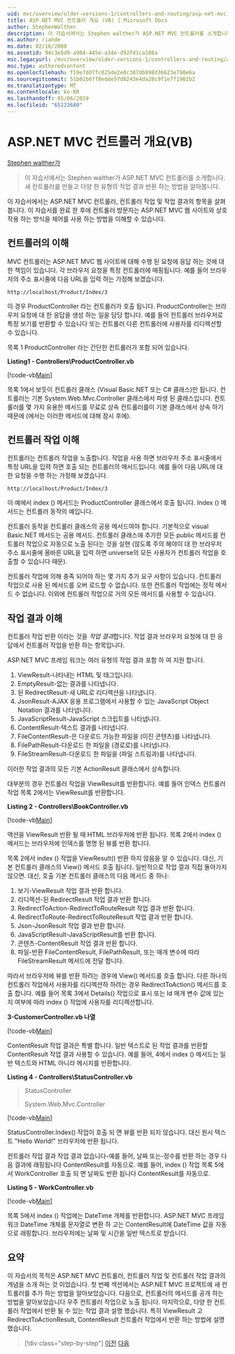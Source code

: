 ```yaml
---
uid: mvc/overview/older-versions-1/controllers-and-routing/asp-net-mvc-controller-overview-vb
title: ASP.NET MVC 컨트롤러 개요 (VB) | Microsoft Docs
author: StephenWalther
description: 이 자습서에서는 Stephen walther가 ASP.NET MVC 컨트롤러를 소개합니다. 새 컨트롤러를 만들고 다양 한 유형의 작업 응답을 반환 하는 방법을 배웁니다.
ms.author: riande
ms.date: 02/16/2008
ms.assetid: 94c3e5d9-a904-445e-a34e-d92fd1ca108a
msc.legacyurl: /mvc/overview/older-versions-1/controllers-and-routing/asp-net-mvc-controller-overview-vb
msc.type: authoredcontent
ms.openlocfilehash: f19e7dd7fc025de2e0c387db898d36623e790e6a
ms.sourcegitcommit: 51b01b6ff8edde57d8243e4da28c9f1e7f1962b2
ms.translationtype: MT
ms.contentlocale: ko-KR
ms.lasthandoff: 05/06/2019
ms.locfileid: "65123680"
---
```

# <a name="aspnet-mvc-controller-overview-vb"></a>ASP.NET MVC 컨트롤러 개요(VB)

[Stephen walther가](https://github.com/StephenWalther)

> 이 자습서에서는 Stephen walther가 ASP.NET MVC 컨트롤러를 소개합니다. 새 컨트롤러를 만들고 다양 한 유형의 작업 결과 반환 하는 방법을 알아봅니다.

이 자습서에서는 ASP.NET MVC 컨트롤러, 컨트롤러 작업 및 작업 결과의 항목을 살펴봅니다. 이 자습서를 완료 한 후에 컨트롤러 방문자는 ASP.NET MVC 웹 사이트와 상호 작용 하는 방식을 제어를 사용 하는 방법을 이해할 수 있습니다.

## <a name="understanding-controllers"></a>컨트롤러의 이해

MVC 컨트롤러는 ASP.NET MVC 웹 사이트에 대해 수행 된 요청에 응답 하는 것에 대 한 책임이 있습니다. 각 브라우저 요청을 특정 컨트롤러에 매핑됩니다. 예를 들어 브라우저의 주소 표시줄에 다음 URL을 입력 하는 가정해 보겠습니다.

`http://localhost/Product/Index/3`

이 경우 ProductController 라는 컨트롤러가 호출 됩니다. ProductController는 브라우저 요청에 대 한 응답을 생성 하는 일을 담당 합니다. 예를 들어 컨트롤러 브라우저로 특정 보기를 반환할 수 있습니다 또는 컨트롤러 다른 컨트롤러에 사용자를 리디렉션할 수 있습니다.

목록 1 ProductController 라는 간단한 컨트롤러가 포함 되어 있습니다.

**Listing1 - Controllers\ProductController.vb**

[!code-vb[Main](asp-net-mvc-controller-overview-vb/samples/sample1.vb)]

목록 1에서 보듯이 컨트롤러 클래스 (Visual Basic.NET 또는 C# 클래스)만 됩니다. 컨트롤러는 기본 System.Web.Mvc.Controller 클래스에서 파생 된 클래스입니다. 컨트롤러를 몇 가지 유용한 메서드를 무료로 상속 컨트롤러를이 기본 클래스에서 상속 하기 때문에 (에서는 이러한 메서드에 대해 잠시 후에).

## <a name="understanding-controller-actions"></a>컨트롤러 작업 이해

컨트롤러는 컨트롤러 작업을 노출합니다. 작업을 사용 하면 브라우저 주소 표시줄에서 특정 URL을 입력 하면 호출 되는 컨트롤러의 메서드입니다. 예를 들어 다음 URL에 대 한 요청을 수행 하는 가정해 보겠습니다.

`http://localhost/Product/Index/3`

이 예에서 index () 메서드는 ProductController 클래스에서 호출 됩니다. Index () 메서드는 컨트롤러 동작의 예입니다.

컨트롤러 동작을 컨트롤러 클래스의 공용 메서드여야 합니다. 기본적으로 visual Basic.NET 메서드는 공용 메서드. 컨트롤러 클래스에 추가한 모든 public 메서드를 컨트롤러 작업으로 자동으로 노출 된다는 것을 실현 (않도록 주의 해야이 대 한 브라우저 주소 표시줄에 올바른 URL을 입력 하면 universe의 모든 사용자가 컨트롤러 작업을 호출할 수 있습니다 때문).

컨트롤러 작업에 의해 충족 되어야 하는 몇 가지 추가 요구 사항이 있습니다. 컨트롤러 작업으로 사용 된 메서드를 오버 로드할 수 없습니다. 또한 컨트롤러 작업에는 정적 메서드 수 없습니다. 이외에 컨트롤러 작업으로 거의 모든 메서드를 사용할 수 있습니다.

## <a name="understanding-action-results"></a>작업 결과 이해

컨트롤러 작업 반환 이라는 것을 *작업 결과*합니다. 작업 결과 브라우저 요청에 대 한 응답에서 컨트롤러 작업을 반환 하는 항목입니다.

ASP.NET MVC 프레임 워크는 여러 유형의 작업 결과 포함 하 여 지원 합니다.

1. ViewResult-나타내는 HTML 및 태그입니다.
2. EmptyResult-없는 결과를 나타냅니다.
3. 된 RedirectResult-새 URL로 리디렉션을 나타냅니다.
4. JsonResult-AJAX 응용 프로그램에서 사용할 수 있는 JavaScript Object Notation 결과를 나타냅니다.
5. JavaScriptResult-JavaScript 스크립트를 나타냅니다.
6. ContentResult-텍스트 결과를 나타냅니다.
7. FileContentResult-은 다운로드 가능한 파일을 (이진 콘텐츠)를 나타냅니다.
8. FilePathResult-다운로드 한 파일을 (경로로)를 나타냅니다.
9. FileStreamResult-다운로드 한 파일을 (파일 스트림과)를 나타냅니다.

이러한 작업 결과의 모든 기본 ActionResult 클래스에서 상속합니다.

대부분의 경우 컨트롤러 작업을 ViewResult를 반환합니다. 예를 들어 인덱스 컨트롤러 작업 목록 2에서는 ViewResult를 반환합니다.

**Listing 2 - Controllers\BookController.vb**

[!code-vb[Main](asp-net-mvc-controller-overview-vb/samples/sample2.vb)]

액션을 ViewResult 반환 될 때 HTML 브라우저에 반환 됩니다. 목록 2에서 index () 메서드는 브라우저에 인덱스를 명명 된 뷰를 반환 합니다.

목록 2에서 index () 작업을 ViewResult() 반환 하지 않음을 알 수 있습니다. 대신, 기본 컨트롤러 클래스의 View() 메서드 호출 됩니다. 일반적으로 작업 결과 직접 돌아가지 않으면. 대신, 호출 기본 컨트롤러 클래스의 다음 메서드 중 하나:

1. 보기-ViewResult 작업 결과 반환 합니다.
2. 리디렉션-된 RedirectResult 작업 결과 반환 합니다.
3. RedirectToAction-RedirectToRouteResult 작업 결과 반환 합니다.
4. RedirectToRoute-RedirectToRouteResult 작업 결과 반환 합니다.
5. Json-JsonResult 작업 결과 반환 합니다.
6. JavaScriptResult-JavaScriptResult를 반환 합니다.
7. 콘텐츠-ContentResult 작업 결과 반환 합니다.
8. 파일-반환 FileContentResult, FilePathResult, 또는 매개 변수에 따라 FileStreamResult 메서드에 전달 합니다.

따라서 브라우저에 뷰를 반환 하려는 경우에 View() 메서드를 호출 합니다. 다른 하나의 컨트롤러 작업에서 사용자를 리디렉션하 하려는 경우 RedirectToAction() 메서드를 호출 합니다. 예를 들어 목록 3에서 Details() 작업으로 표시 또는 Id 매개 변수 값에 있는지 여부에 따라 index () 작업에 사용자를 리디렉션합니다.

**3-CustomerController.vb 나열**

[!code-vb[Main](asp-net-mvc-controller-overview-vb/samples/sample3.vb)]

ContentResult 작업 결과은 특별 합니다. 일반 텍스트로 된 작업 결과를 반환할 ContentResult 작업 결과 사용할 수 있습니다. 예를 들어, 4에서 index () 메서드는 일반 텍스트와 HTML 아니라 메시지를 반환합니다.

**Listing 4 - Controllers\StatusController.vb**

> StatusController
> 
> 
> System.Web.Mvc.Controller

[!code-vb[Main](asp-net-mvc-controller-overview-vb/samples/sample4.vb)]

StatusController.Index() 작업이 호출 되 면 뷰를 반환 되지 않습니다. 대신 원시 텍스트 "Hello World!" 브라우저에 반환 됩니다.

컨트롤러 작업 결과 작업 결과 없습니다-예를 들어, 날짜 또는-정수를 반환 하는 경우 다음 결과에 래핑됩니다 ContentResult를 자동으로. 예를 들어, index () 작업 목록 5에서 WorkController 호출 되 면 날짜도 반환 됩니다 ContentResult를 자동으로.

**Listing 5 - WorkController.vb**

[!code-vb[Main](asp-net-mvc-controller-overview-vb/samples/sample5.vb)]

목록 5에서 index () 작업에는 DateTime 개체를 반환합니다. ASP.NET MVC 프레임 워크 DateTime 개체를 문자열로 변환 하 고는 ContentResult에 DateTime 값을 자동으로 래핑합니다. 브라우저에는 날짜 및 시간을 일반 텍스트로 받습니다.

## <a name="summary"></a>요약

이 자습서의 목적은 ASP.NET MVC 컨트롤러, 컨트롤러 작업 및 컨트롤러 작업 결과의 개념을 소개 하는 것 이었습니다. 첫 번째 섹션에서는 ASP.NET MVC 프로젝트에 새 컨트롤러를 추가 하는 방법을 알아보았습니다. 다음으로, 컨트롤러의 메서드를 공개 하는 방법을 알아보았습니다 우주 컨트롤러 작업으로 노출 됩니다. 마지막으로, 다양 한 컨트롤러 작업에서 반환 될 수 있는 작업 결과 설명 했습니다. 특히 ViewResult 고 RedirectToActionResult, ContentResult 컨트롤러 작업에서 반환 하는 방법에 설명 했습니다.

> [!div class="step-by-step"]
> [이전](creating-a-custom-route-constraint-cs.md)
> [다음](creating-custom-routes-vb.md)
